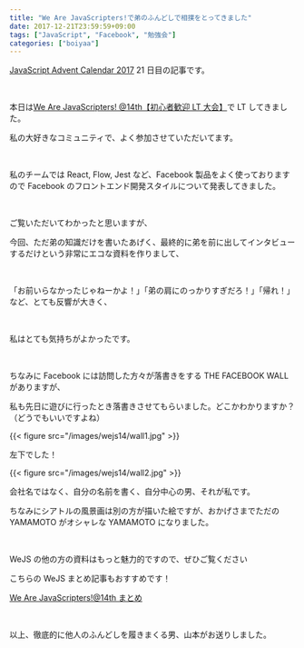 ```yaml
---
title: "We Are JavaScripters!で弟のふんどしで相撲をとってきました"
date: 2017-12-21T23:59:59+09:00
tags: ["JavaScript", "Facebook", "勉強会"]
categories: ["boiyaa"]
---
```


[JavaScript Advent Calendar 2017](https://qiita.com/advent-calendar/2017/javascript) 21 日目の記事です。

<br>

本日は[We Are JavaScripters! @14th【初心者歓迎 LT 大会】](https://wajs.connpass.com/event/72611/)で LT してきました。

私の大好きなコミュニティで、よく参加させていただいてます。

<br>

私のチームでは React, Flow, Jest など、Facebook 製品をよく使っておりますので Facebook のフロントエンド開発スタイルについて発表してきました。

<br>

<div style="max-width: 36rem">

<script async class="speakerdeck-embed" data-id="abe86b55d041454bacc0b0c71cbc9d2a" data-ratio="1.33333333333333" src="//speakerdeck.com/assets/embed.js"></script>

</div>

ご覧いただいてわかったと思いますが、

今回、ただ弟の知識だけを書いたあげく、最終的に弟を前に出してインタビューするだけという非常にエコな資料を作りまして、

<br>

「お前いらなかったじゃねーかよ！」「弟の肩にのっかりすぎだろ！」「帰れ！」など、とても反響が大きく、

<br>

私はとても気持ちがよかったです。

<br>

ちなみに Facebook には訪問した方々が落書きをする THE FACEBOOK WALL がありますが、

私も先日に遊びに行ったとき落書きさせてもらいました。どこかわかりますか？（どうでもいいですよね）

{{< figure src="/images/wejs14/wall1.jpg" >}}

左下でした！

{{< figure src="/images/wejs14/wall2.jpg" >}}

会社名ではなく、自分の名前を書く、自分中心の男、それが私です。

ちなみにシアトルの風景画は別の方が描いた絵ですが、おかげさまでただの YAMAMOTO がオシャレな YAMAMOTO になりました。

<br>

WeJS の他の方の資料はもっと魅力的ですので、ぜひご覧ください

<div style="max-width: 36rem">

<script async class="speakerdeck-embed" data-id="6e984a0fcce54cd0839114d48a56fef6" data-ratio="1.77777777777778" src="//speakerdeck.com/assets/embed.js"></script>

<script async class="speakerdeck-embed" data-id="88d9ae3b80374c9396e630cdd800cc65" data-ratio="1.33333333333333" src="//speakerdeck.com/assets/embed.js"></script>

<script async class="speakerdeck-embed" data-id="3bd4290966ae4e6fb54e3a67d0c0ae2c" data-ratio="1.33333333333333" src="//speakerdeck.com/assets/embed.js"></script>

</div>

こちらの WeJS まとめ記事もおすすめです！

[We Are JavaScripters!@14th まとめ](http://jumpei-ikegami.hatenablog.com/entry/2017/12/21/213919)

<br>

以上、徹底的に他人のふんどしを履きまくる男、山本がお送りしました。

<br>
